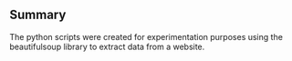 
## Summary
The python scripts were created for experimentation purposes using the beautifulsoup library to extract data from a website.
